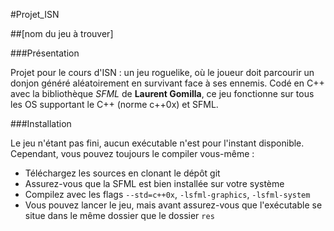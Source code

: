 #Projet_ISN

##[nom du jeu à trouver]

###Présentation

Projet pour le cours d'ISN : un jeu roguelike, où le joueur doit parcourir un donjon généré aléatoirement en survivant face à ses ennemis.
Codé en C++ avec la bibliothèque _SFML_ de __Laurent Gomilla__, ce jeu fonctionne sur tous les OS supportant le C++ (norme c++0x) et SFML.

###Installation

Le jeu n'étant pas fini, aucun exécutable n'est pour l'instant disponible. Cependant, vous pouvez toujours le compiler vous-même :
* Téléchargez les sources en clonant le dépôt git
* Assurez-vous que la SFML est bien installée sur votre système
* Compilez avec les flags `--std=c++0x`, `-lsfml-graphics`, `-lsfml-system`
* Vous pouvez lancer le jeu, mais avant assurez-vous que l'exécutable se situe dans le même dossier que le dossier `res`
